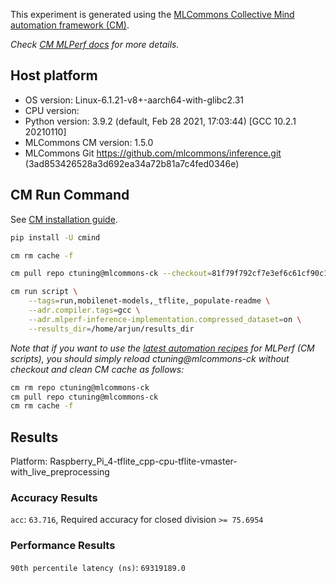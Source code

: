 This experiment is generated using the [MLCommons Collective Mind automation framework (CM)](https://github.com/mlcommons/ck).

*Check [CM MLPerf docs](https://github.com/mlcommons/ck/tree/master/docs/mlperf) for more details.*

## Host platform

* OS version: Linux-6.1.21-v8+-aarch64-with-glibc2.31
* CPU version: 
* Python version: 3.9.2 (default, Feb 28 2021, 17:03:44) 
[GCC 10.2.1 20210110]
* MLCommons CM version: 1.5.0
* MLCommons Git https://github.com/mlcommons/inference.git (3ad853426528a3d692ea34a72b81a7c4fed0346e)


## CM Run Command

See [CM installation guide](https://github.com/mlcommons/ck/blob/master/docs/installation.md).

```bash
pip install -U cmind

cm rm cache -f

cm pull repo ctuning@mlcommons-ck --checkout=81f79f792cf7e3ef6c61cf90c183b891f10435f9

cm run script \
	--tags=run,mobilenet-models,_tflite,_populate-readme \
	--adr.compiler.tags=gcc \
	--adr.mlperf-inference-implementation.compressed_dataset=on \
	--results_dir=/home/arjun/results_dir
```
*Note that if you want to use the [latest automation recipes](https://access.cknowledge.org/playground/?action=scripts) for MLPerf (CM scripts),
 you should simply reload ctuning@mlcommons-ck without checkout and clean CM cache as follows:*

```bash
cm rm repo ctuning@mlcommons-ck
cm pull repo ctuning@mlcommons-ck
cm rm cache -f

```

## Results

Platform: Raspberry_Pi_4-tflite_cpp-cpu-tflite-vmaster-with_live_preprocessing

### Accuracy Results 
`acc`: `63.716`, Required accuracy for closed division `>= 75.6954`

### Performance Results 
`90th percentile latency (ns)`: `69319189.0`
